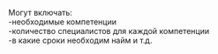 Могут включать:  
-необходимые компетенции  
-количество специалистов для каждой компетенции  
-в какие сроки необходим найм и т.д.